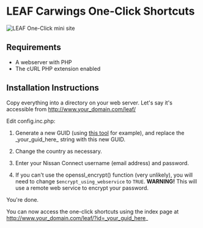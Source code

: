 LEAF Carwings One-Click Shortcuts
=================================

![LEAF One-Click mini site](http://cl.ly/242W3k361n2U/leaf-one-click.gif "LEAF One-Click mini site")

Requirements
------------
* A webserver with PHP
* The cURL PHP extension enabled

Installation Instructions
-------------------------
Copy everything into a directory on your web server.
Let's say it's accessible from http://www.your_domain.com/leaf/

Edit config.inc.php:

1. Generate a new GUID (using [this tool](http://www.somacon.com/p113.php) for example), and replace the \_your\_guid\_here\_ string with this new GUID.

2. Change the country as necessary.

3. Enter your Nissan Connect username (email address) and password.

4. If you can't use the openssl_encrypt() function (very unlikely), you will need to change `$encrypt_using_webservice` to `TRUE`. **WARNING!** This will use a remote web service to encrypt your password.

You're done.

You can now access the one-click shortcuts using the index page at http://www.your_domain.com/leaf/?id=_your_guid_here_
